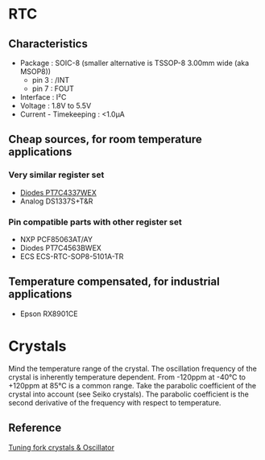 # RTC
## Characteristics
* Package : SOIC-8 (smaller alternative is TSSOP-8 3.00mm wide (aka MSOP8))
  * pin 3 : /INT
  * pin 7 : FOUT
* Interface : I²C
* Voltage : 1.8V to 5.5V
* Current - Timekeeping : <1.0µA

## Cheap sources, for room temperature applications
### Very similar register set
* [Diodes PT7C4337WEX](https://www.diodes.com/assets/Datasheets/PT7C4337.pdf)
* Analog DS1337S+T&R

### Pin compatible parts with other register set
* NXP PCF85063AT/AY
* Diodes PT7C4563BWEX
* ECS ECS-RTC-SOP8-5101A-TR

## Temperature compensated, for industrial applications
* Epson RX8901CE

# Crystals
Mind the temperature range of the crystal. The oscillation frequency of the crystal is inherently temperature dependent. From -120ppm at -40°C to +120ppm at 85°C is a common range. 
Take the parabolic coefficient of the crystal into account (see Seiko crystals). The parabolic coefficient is the second derivative of the frequency with respect to temperature.

## Reference
[Tuning fork crystals & Oscillator](https://abracon.com/Support/Tuning-Fork-Crystals-and-Oscillator.pdf)